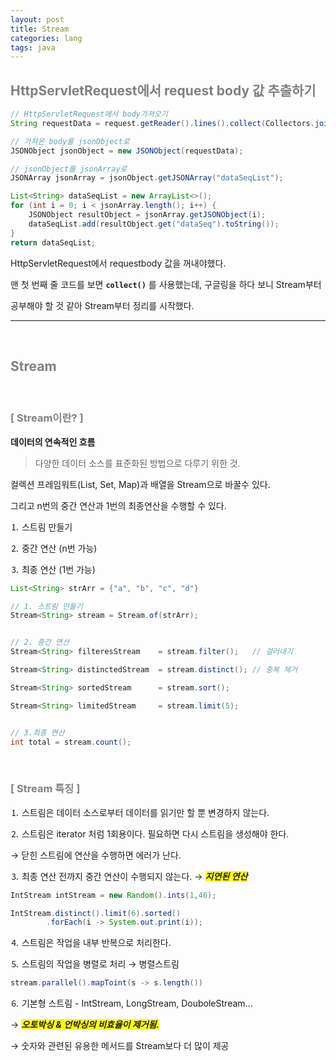 ```yaml
---
layout: post
title: Stream
categories: lang
tags: java
---
```


## <span style="color:gray">HttpServletRequest에서 request body 값 추출하기</span>

```java
// HttpServletRequest에서 body가져오기
String requestData = request.getReader().lines().collect(Collectors.joining());

// 가져온 body를 jsonObject로
JSONObject jsonObject = new JSONObject(requestData);

// jsonObject를 jsonArray로 
JSONArray jsonArray = jsonObject.getJSONArray("dataSeqList");

List<String> dataSeqList = new ArrayList<>();
for (int i = 0; i < jsonArray.length(); i++) {
    JSONObject resultObject = jsonArray.getJSONObject(i);
    dataSeqList.add(resultObject.get("dataSeq").toString());
}
return dataSeqList;
```

HttpServletRequest에서 requestbody 값을 꺼내야했다. 

맨 첫 번째 줄 코드를 보면 **`collect()`** 를 사용했는데, 구글링을 하다 보니 Stream부터

공부해야 할 것 같아 Stream부터 정리를 시작했다.

---

<br>

## <span style="color:gray">Stream</span>

<br>

### <span style="color:gray">[ Stream이란? ]</span>

**데이터의 연속적인 흐름**

> 다양한 데이터 소스를 표준화된 방법으로 다루기 위한 것.

컬렉션 프레임워트(List, Set, Map)과 배열을 Stream으로 바꿀수 있다.

그리고 n번의 중간 연산과 1번의 최종연산을 수행할 수 있다.


⒈ 스트림 만들기

⒉ 중간 연산 (n번 가능)

⒊ 최종 연산 (1번 가능)


```java
List<String> strArr = {"a", "b", "c", "d"}

// 1. 스트림 만들기
Stream<String> stream = Stream.of(strArr);


// 2. 중간 연산 
Stream<String> filteresStream    = stream.filter();   // 걸러내기

Stream<String> distinctedStream  = stream.distinct(); // 중복 제거

Stream<String> sortedStream      = stream.sort();       

Stream<String> limitedStream     = stream.limit(5);


// 3.최종 연산
int total = stream.count();
```

<br>

### <span style="color:gray">[ Stream 특징 ]</span>

⒈ 스트림은 데이터 소스로부터 데이터를 읽기만 할 뿐 변경하지 않는다.


⒉ 스트림은 iterator 처럼 1회용이다. 필요하면 다시 스트림을 생성해야 한다.

→ 닫힌 스트림에 연산을 수행하면 에러가 난다.


⒊ 최종 연산 전까지 중간 연산이 수행되지 않는다. → ***<span style="background-color:yellow">지연된 연산</span>***

```java
IntStream intStream = new Random().ints(1,46);

IntStream.distinct().limit(6).sorted()
        .forEach(i -> System.out.print(i));
```

⒋ 스트림은 작업을 내부 반복으로 처리한다.

⒌ 스트림의 작업을 병렬로 처리 → 병렬스트림

```java
stream.parallel().mapToint(s -> s.length())
```

⒍ 기본형 스트림 - IntStream, LongStream, DouboleStream...

→ ***<span style="background-color:yellow">오토박싱 & 언박싱의 비효율이 제거됨.</span>***

→ 숫자와 관련된 유용한 메서드를 Stream<T>보다 더 많이 제공

